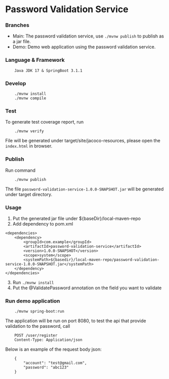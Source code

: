 # Password Validation Service

### Branches
- Main: The password validation service, use `./mvnw publish` to publish as a jar file.
- Demo: Demo web application using the password validation service.

### Language & Framework
```
    Java JDK 17 & SpringBoot 3.1.1
```

### Develop
```
    ./mvnw install
    ./mvnw compile
```

### Test
To generate test coverage report, run
``` 
    ./mvnw verify
```
File will be generated under target/site/jacoco-resources, please open the `index.html` in browser.

### Publish
Run command
```
    ./mvnw publish
```
The file `password-validation-service-1.0.0-SNAPSHOT.jar` will be generated under target directory.
### Usage
1. Put the generated jar file under ${baseDir}/local-maven-repo
2. Add dependency to pom.xml
```
<dependencies>
    <dependency>
    	<groupId>com.example</groupId>
    	<artifactId>password-validation-service</artifactId>
    	<version>1.0.0-SNAPSHOT</version>
    	<scope>system</scope>
    	<systemPath>${basedir}/local-maven-repo/password-validation-service-1.0.0-SNAPSHOT.jar</systemPath>
    </dependency>
</dependencies>
```
3. Run `./mvnw install`
4. Put the @ValidatePassword annotation on the field you want to validate

### Run demo application
```
    ./mvnw spring-boot:run
```
The application will be run on port 8080, to test the api that provide validation to the password, call
```
    POST /user/register
    Content-Type: Application/json
```
Below is an example of the request body json:
```
    {
        "account": "test@gmail.com",
        "password": "abc123"
    }
```
